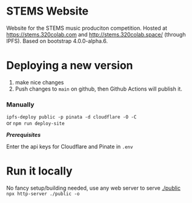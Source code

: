 # STEMS Website

Website for the STEMS music produciton competition. 
Hosted at https://stems.320colab.com and http://stems.320colab.space/ (through IPFS).
Based on bootstrap 4.0.0-alpha.6.


# Deploying a new version

1. make nice changes 
2. Push changes to `main` on github, 
   then Github Actions will publish it.

### Manually

`ipfs-deploy public -p pinata -d cloudflare -O -C`  
or `npm run deploy-site`

***Prerequisites***

Enter the api keys for Cloudflare and Pinate in `.env` 


# Run it locally

No fancy setup/building needed, use any web server to serve [./public](./public)    
`npx http-server ./public -o`  
